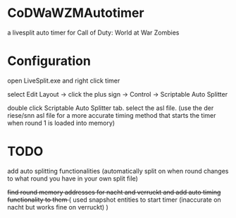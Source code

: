 # CoDWaWZMAutotimer

a livesplit auto timer for Call of Duty: World at War Zombies


# Configuration


open LiveSplit.exe and right click timer


select Edit Layout -> click the plus sign -> Control -> Scriptable Auto Splitter


double click Scriptable Auto Splitter tab. select the asl file. (use the der riese/snn asl file for a more accurate timing method that starts the timer when round 1 is loaded into memory)


# TODO

add auto splitting functionalities (automatically split on when round changes to what round you have in your own split file)


<s> find round memory addresses for nacht and verruckt and add auto timing functionality to them </s> ( used snapshot entities to start timer (inaccurate on nacht but works fine on verruckt) )
